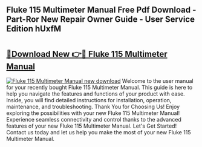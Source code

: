 ## Fluke 115 Multimeter Manual Free Pdf Download - Part-Ror New Repair Owner Guide - User Service Edition hUxfM

# <h2><a href="http://bc34922.oget.top/?id=Fluke+115+Multimeter+Manual">🔗Download New 👉🔴 Fluke 115 Multimeter Manual</a></h2>

[![Fluke 115 Multimeter Manual new download](https://i.imgur.com/5g1atiW.png)](http://bc34922.oget.top/?id=Fluke+115+Multimeter+Manual)
Welcome to the user manual for your recently bought Fluke 115 Multimeter Manual. This guide is here to help you navigate the features and functions of your product with ease. Inside, you will find detailed instructions for installation, operation, maintenance, and troubleshooting. Thank You for Choosing Us! Enjoy exploring the possibilities with your new Fluke 115 Multimeter Manual! Experience seamless connectivity and control thanks to the advanced features of your new Fluke 115 Multimeter Manual. Let's Get Started! Contact us today and let us help you make the most of your new Fluke 115 Multimeter Manual.
